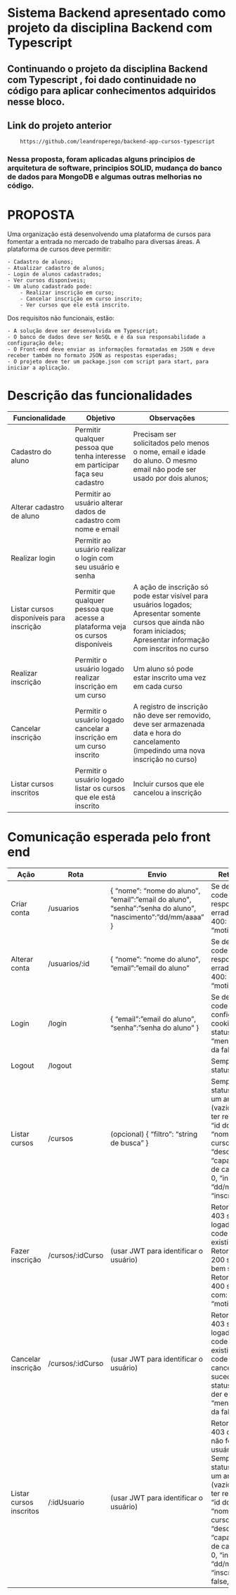 # Sistema Backend apresentado como projeto da disciplina Backend com Typescript

## Continuando o projeto da disciplina Backend com Typescript , foi dado continuidade no código para aplicar conhecimentos adquiridos nesse bloco.

## Link do projeto anterior
```
    https://github.com/leandroperego/backend-app-cursos-typescript
```

### Nessa proposta, foram aplicadas alguns principios de arquitetura de software, principios SOLID, mudança do banco de dados para MongoDB e algumas outras melhorias no código.


# PROPOSTA
Uma organização está desenvolvendo uma plataforma de cursos para fomentar a entrada no mercado de trabalho para diversas áreas. A plataforma de cursos deve permitir:

    - Cadastro de alunos;
    - Atualizar cadastro de alunos;
    - Login de alunos cadastrados;
    - Ver cursos disponíveis;
    - Um aluno cadastrado pode:
        - Realizar inscrição em curso;
        - Cancelar inscrição em curso inscrito;
        - Ver cursos que ele está inscrito.

Dos requisitos não funcionais, estão:

    - A solução deve ser desenvolvida em Typescript;
    - O banco de dados deve ser NoSQL e é da sua responsabilidade a configuração dele;
    - O Front-end deve enviar as informações formatadas em JSON e deve receber também no formato JSON as respostas esperadas;
    - O projeto deve ter um package.json com script para start, para iniciar a aplicação.

# Descrição das funcionalidades

| Funcionalidade                           	| Objetivo                                                                        	| Observações                                                                                                                                                            	|   	|   	|
|------------------------------------------	|---------------------------------------------------------------------------------	|------------------------------------------------------------------------------------------------------------------------------------------------------------------------	|---	|---	|
| Cadastro do aluno                        	| Permitir qualquer pessoa que tenha interesse em participar faça seu cadastro    	| Precisam ser solicitados pelo menos o nome, email e idade do aluno. O mesmo email não pode ser usado por dois alunos;                                                  	|   	|   	|
| Alterar cadastro de aluno                	| Permitir ao usuário alterar dados de cadastro com nome e email                   	|                                                                                                                                                                       	|   	|   	|
| Realizar login                           	| Permitir ao usuário realizar o login com seu usuário e senha                    	|                                                                                                                                                                        	|   	|   	|
| Listar cursos disponíveis para inscrição 	| Permitir que qualquer pessoa que acesse a plataforma veja os cursos disponíveis 	| A ação de inscrição só pode estar visível para usuários logados; Apresentar somente cursos que ainda não foram iniciados; Apresentar informação com inscritos no curso 	|   	|   	|
| Realizar inscrição                       	| Permitir o usuário logado realizar inscrição em um curso                        	| Um aluno só pode estar inscrito uma vez em cada curso                                                                                                                  	|   	|   	|
| Cancelar inscrição                       	| Permitir o usuário logado cancelar a inscrição em um curso inscrito             	| A registro de inscrição não deve ser removido, deve ser armazenada data e hora do cancelamento (impedindo uma nova inscrição no curso)                                 	|   	|   	|
| Listar cursos inscritos                  	| Permitir o usuário logado listar os cursos que ele está inscrito                	| Incluir cursos que ele cancelou a inscrição                                                                                                                            	|   	|   	|

# Comunicação esperada pelo front end

| Ação                    	| Rota             	| Envio                                                                                                      	| Retorno esperado                                                                                                                                                                                                                                                                                                                                                                         	|
|-------------------------	|------------------	|------------------------------------------------------------------------------------------------------------	|------------------------------------------------------------------------------------------------------------------------------------------------------------------------------------------------------------------------------------------------------------------------------------------------------------------------------------------------------------------------------------------	|
| Criar conta             	| /usuarios        	| { “nome”: “nome do aluno”, “email”:”email do aluno”, “senha”:”senha do aluno”, “nascimento”:”dd/mm/aaaa” } 	| Se der certo, status code 200: qualquer resposta Se der errado, status code 400: { “mensagem”: “motivo da falha” }                                                                                                                                                                                                                                                                       	|
| Alterar conta            	| /usuarios/:id    	| { “nome”: “nome do aluno”, “email”:”email do aluno”                                                        	| Se der certo, status code 200: qualquer resposta Se der errado, status code 400: { “mensagem”: “motivo da falha” }                                                                                                                                                                                                                                                                       	|
| Login                   	| /login           	| { “email”:”email do aluno”, “senha”:”senha do aluno” }                                                     	| Se der certo, status code 200 + JWT configurado nos cookies Se der errado, status code 400: { “mensagem”: “motivo da falha” }                                                                                                                                                                                                                                                            	|
| Logout                   	| /logout          	|                                                                                                            	| Sempre retornar status code 200                                                                                                                                                                                                                                                                                                                                                       	|
| Listar cursos           	| /cursos          	| (opcional) { “filtro”: “string de busca” }                                                                 	| Sempre retornar status code 200 com um array de cursos (vazio no caso de não ter resultados): [{ “id”: “id do curso”, “nome”:”nome do curso”, “descrição”: “descrição do curso”, “capa”:”url da imagem de capa”, “inscricoes”: 0, “inicio”: “dd/mm/aaaa”, “inscrito”: false }]                                                                                                           	|
| Fazer inscrição         	| /cursos/:idCurso 	| (usar JWT para identificar o usuário)                                                                      	| Retornar status code 403 se não tiver logado Retornar status code 404 se não existir o curso Retornar status code 200 se a inscrição for bem sucedida Retornar status code 400 se der errado com: { “mensagem”: “motivo da falha” }                                                                                                                                                      	|
| Cancelar inscrição      	| /cursos/:idCurso 	| (usar JWT para identificar o usuário)                                                                      	| Retornar status code 403 se não tiver logado Retornar status code 404 se não existir Retornar status code 200 se o cancelamento for bem sucedido Retornar status code 400 se der errado com: { “mensagem”: “motivo da falha” }                                                                                                                                                           	|
| Listar cursos inscritos 	| /:idUsuario      	| (usar JWT para identificar o usuário)                                                                      	| Retornar status code 403 caso o id da rota não for o mesmo do usuário logado Sempre retornar status code 200 com um array de cursos (vazio no caso de não ter resultados): [{ “id”: “id do curso”, “nome”:”nome do curso”, “descrição”: “descrição do curso”, “capa”:”url da imagem de capa”, “inscricoes”: 0, “inicio”: “dd/mm/aaaa”, “inscricao_cancelada”: false, “inscrito”: true }] 	|


